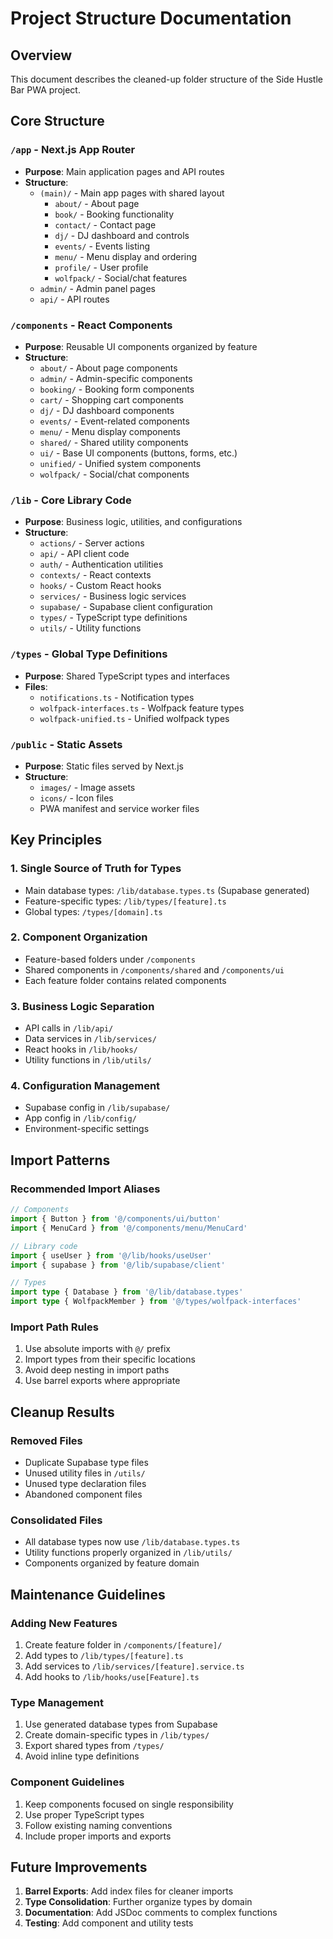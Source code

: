 # Project Structure Documentation

## Overview
This document describes the cleaned-up folder structure of the Side Hustle Bar PWA project.

## Core Structure

### `/app` - Next.js App Router
- **Purpose**: Main application pages and API routes
- **Structure**:
  - `(main)/` - Main app pages with shared layout
    - `about/` - About page
    - `book/` - Booking functionality
    - `contact/` - Contact page
    - `dj/` - DJ dashboard and controls
    - `events/` - Events listing
    - `menu/` - Menu display and ordering
    - `profile/` - User profile
    - `wolfpack/` - Social/chat features
  - `admin/` - Admin panel pages
  - `api/` - API routes

### `/components` - React Components
- **Purpose**: Reusable UI components organized by feature
- **Structure**:
  - `about/` - About page components
  - `admin/` - Admin-specific components
  - `booking/` - Booking form components
  - `cart/` - Shopping cart components
  - `dj/` - DJ dashboard components
  - `events/` - Event-related components
  - `menu/` - Menu display components
  - `shared/` - Shared utility components
  - `ui/` - Base UI components (buttons, forms, etc.)
  - `unified/` - Unified system components
  - `wolfpack/` - Social/chat components

### `/lib` - Core Library Code
- **Purpose**: Business logic, utilities, and configurations
- **Structure**:
  - `actions/` - Server actions
  - `api/` - API client code
  - `auth/` - Authentication utilities
  - `contexts/` - React contexts
  - `hooks/` - Custom React hooks
  - `services/` - Business logic services
  - `supabase/` - Supabase client configuration
  - `types/` - TypeScript type definitions
  - `utils/` - Utility functions

### `/types` - Global Type Definitions
- **Purpose**: Shared TypeScript types and interfaces
- **Files**:
  - `notifications.ts` - Notification types
  - `wolfpack-interfaces.ts` - Wolfpack feature types
  - `wolfpack-unified.ts` - Unified wolfpack types

### `/public` - Static Assets
- **Purpose**: Static files served by Next.js
- **Structure**:
  - `images/` - Image assets
  - `icons/` - Icon files
  - PWA manifest and service worker files

## Key Principles

### 1. Single Source of Truth for Types
- Main database types: `/lib/database.types.ts` (Supabase generated)
- Feature-specific types: `/lib/types/[feature].ts`
- Global types: `/types/[domain].ts`

### 2. Component Organization
- Feature-based folders under `/components`
- Shared components in `/components/shared` and `/components/ui`
- Each feature folder contains related components

### 3. Business Logic Separation
- API calls in `/lib/api/`
- Data services in `/lib/services/`
- React hooks in `/lib/hooks/`
- Utility functions in `/lib/utils/`

### 4. Configuration Management
- Supabase config in `/lib/supabase/`
- App config in `/lib/config/`
- Environment-specific settings

## Import Patterns

### Recommended Import Aliases
```typescript
// Components
import { Button } from '@/components/ui/button'
import { MenuCard } from '@/components/menu/MenuCard'

// Library code
import { useUser } from '@/lib/hooks/useUser'
import { supabase } from '@/lib/supabase/client'

// Types
import type { Database } from '@/lib/database.types'
import type { WolfpackMember } from '@/types/wolfpack-interfaces'
```

### Import Path Rules
1. Use absolute imports with `@/` prefix
2. Import types from their specific locations
3. Avoid deep nesting in import paths
4. Use barrel exports where appropriate

## Cleanup Results

### Removed Files
- Duplicate Supabase type files
- Unused utility files in `/utils/`
- Unused type declaration files
- Abandoned component files

### Consolidated Files
- All database types now use `/lib/database.types.ts`
- Utility functions properly organized in `/lib/utils/`
- Components organized by feature domain

## Maintenance Guidelines

### Adding New Features
1. Create feature folder in `/components/[feature]/`
2. Add types to `/lib/types/[feature].ts`
3. Add services to `/lib/services/[feature].service.ts`
4. Add hooks to `/lib/hooks/use[Feature].ts`

### Type Management
1. Use generated database types from Supabase
2. Create domain-specific types in `/lib/types/`
3. Export shared types from `/types/`
4. Avoid inline type definitions

### Component Guidelines
1. Keep components focused on single responsibility
2. Use proper TypeScript types
3. Follow existing naming conventions
4. Include proper imports and exports

## Future Improvements

1. **Barrel Exports**: Add index files for cleaner imports
2. **Type Consolidation**: Further organize types by domain
3. **Documentation**: Add JSDoc comments to complex functions
4. **Testing**: Add component and utility tests
